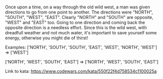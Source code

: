 Once upon a time, on a way through the old wild west, a man was given directions to go from one point to another. The directions were "NORTH", "SOUTH", "WEST", "EAST". Clearly "NORTH" and "SOUTH" are opposite, "WEST" and "EAST" too. Going to one direction and coming back the opposite direction is a needless effort. Since this is the wild west, with dreadfull weather and not much water, it's important to save yourself some energy, otherwise you might die of thirst!

Examples:
['NORTH', 'SOUTH', 'SOUTH', 'EAST', 'WEST', 'NORTH', 'WEST'] => ['WEST']

['NORTH', 'WEST', 'SOUTH', 'EAST']                           => ['NORTH', 'WEST', 'SOUTH', 'EAST']

Link to kata:
https://www.codewars.com/kata/550f22f4d758534c1100025a

